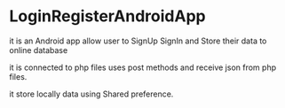 # LoginRegisterAndroidApp

it is an Android app allow user to SignUp SignIn and Store their data to online database

it is connected to php files uses post methods and receive json from php files.

it store locally data using Shared preference.
